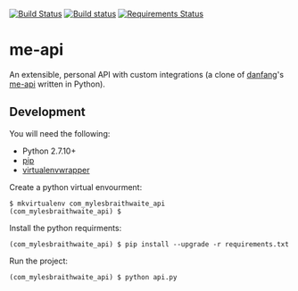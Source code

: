 [![Build Status](https://travis-ci.org/myles/me-api.svg?branch=develop)](https://travis-ci.org/myles/me-api) [![Build status](https://ci.appveyor.com/api/projects/status/1csgiwudvkikblh2?svg=true)](https://ci.appveyor.com/project/MylesBraithwaite/me-api) [![Requirements Status](https://requires.io/github/myles/me-api/requirements.svg?branch=develop)](https://requires.io/github/myles/me-api/requirements/?branch=develop)

# me-api

An extensible, personal API with custom integrations (a clone of [danfang](https://github.com/danfang)'s [me-api](https://github.com/danfang/me-api) written in Python).

## Development

You will need the following:

* Python 2.7.10+
* [pip](https://pip.pypa.io/en/stable/)
* [virtualenvwrapper](https://virtualenvwrapper.readthedocs.org/en/latest/)

Create a python virtual envourment:

	$ mkvirtualenv com_mylesbraithwaite_api
	(com_mylesbraithwaite_api) $

Install the python requirments:

	(com_mylesbraithwaite_api) $ pip install --upgrade -r requirements.txt

Run the project:

	(com_mylesbraithwaite_api) $ python api.py
